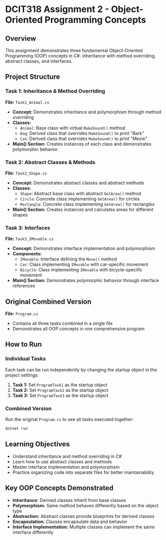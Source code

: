 # DCIT318 Assignment 2 - Object-Oriented Programming Concepts

## Overview
This assignment demonstrates three fundamental Object-Oriented Programming (OOP) concepts in C#: inheritance with method overriding, abstract classes, and interfaces.

## Project Structure

### Task 1: Inheritance & Method Overriding
**File:** `Task1_Animal.cs`
- **Concept:** Demonstrates inheritance and polymorphism through method overriding
- **Classes:**
  - `Animal`: Base class with virtual `MakeSound()` method
  - `Dog`: Derived class that overrides `MakeSound()` to print "Bark"
  - `Cat`: Derived class that overrides `MakeSound()` to print "Meow"
- **Main() Section:** Creates instances of each class and demonstrates polymorphic behavior

### Task 2: Abstract Classes & Methods
**File:** `Task2_Shape.cs`
- **Concept:** Demonstrates abstract classes and abstract methods
- **Classes:**
  - `Shape`: Abstract base class with abstract `GetArea()` method
  - `Circle`: Concrete class implementing `GetArea()` for circles
  - `Rectangle`: Concrete class implementing `GetArea()` for rectangles
- **Main() Section:** Creates instances and calculates areas for different shapes

### Task 3: Interfaces
**File:** `Task3_IMovable.cs`
- **Concept:** Demonstrates interface implementation and polymorphism
- **Components:**
  - `IMovable`: Interface defining the `Move()` method
  - `Car`: Class implementing `IMovable` with car-specific movement
  - `Bicycle`: Class implementing `IMovable` with bicycle-specific movement
- **Main() Section:** Demonstrates polymorphic behavior through interface references

## Original Combined Version
**File:** `Program.cs`
- Contains all three tasks combined in a single file
- Demonstrates all OOP concepts in one comprehensive program

## How to Run

### Individual Tasks
Each task can be run independently by changing the startup object in the project settings:

1. **Task 1:** Set `ProgramTask1` as the startup object
2. **Task 2:** Set `ProgramTask2` as the startup object  
3. **Task 3:** Set `ProgramTask3` as the startup object

### Combined Version
Run the original `Program.cs` to see all tasks executed together:
```bash
dotnet run
```

## Learning Objectives
- Understand inheritance and method overriding in C#
- Learn how to use abstract classes and methods
- Master interface implementation and polymorphism
- Practice organizing code into separate files for better maintainability

## Key OOP Concepts Demonstrated
- **Inheritance:** Derived classes inherit from base classes
- **Polymorphism:** Same method behaves differently based on the object type
- **Abstraction:** Abstract classes provide blueprints for derived classes
- **Encapsulation:** Classes encapsulate data and behavior
- **Interface Implementation:** Multiple classes can implement the same interface differently
